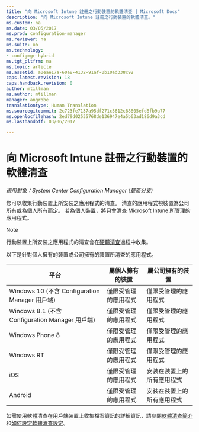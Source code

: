 ```yaml
---
title: "向 Microsoft Intune 註冊之行動裝置的軟體清查 | Microsoft Docs"
description: "向 Microsoft Intune 註冊之行動裝置的軟體清查。"
ms.custom: na
ms.date: 03/05/2017
ms.prod: configuration-manager
ms.reviewer: na
ms.suite: na
ms.technology:
- configmgr-hybrid
ms.tgt_pltfrm: na
ms.topic: article
ms.assetid: a0eae17a-60a8-4132-91af-0b10ad338c92
caps.latest.revision: 18
caps.handback.revision: 0
author: mtillman
ms.author: mtillman
manager: angrobe
translationtype: Human Translation
ms.sourcegitcommit: 2c723fe7137a95df271c3612c88805efd8fb9a77
ms.openlocfilehash: 2ed79d02535768de136947e4a5b63ad186d9a3cd
ms.lasthandoff: 03/06/2017

---
```

# <a name="software-inventory-for-mobile-devices-enrolled-with-microsoft-intune"></a>向 Microsoft Intune 註冊之行動裝置的軟體清查

*適用對象：System Center Configuration Manager (最新分支)*

 您可以收集行動裝置上所安裝之應用程式的清查。 清查的應用程式視裝置為公司所有或為個人所有而定。 若為個人裝置，將只會清查 Microsoft Intune 所管理的應用程式。  

> [!NOTE]  
>  行動裝置上所安裝之應用程式的清查會在[硬體清查](mobile-device-hardware-inventory-hybrid.md)過程中收集。  

 以下是針對個人擁有的裝置或公司擁有的裝置所清查的應用程式。  

|平台|屬個人擁有的裝置|屬公司擁有的裝置|  
|--------------|---------------------------------|--------------------------------|  
|Windows 10 (不含 Configuration Manager 用戶端)|僅限受管理的應用程式|僅限受管理的應用程式|
|Windows 8.1 (不含 Configuration Manager 用戶端)|僅限受管理的應用程式|僅限受管理的應用程式|  
|Windows Phone 8|僅限受管理的應用程式|僅限受管理的應用程式|  
|Windows RT|僅限受管理的應用程式|僅限受管理的應用程式|  
|iOS|僅限受管理的應用程式|安裝在裝置上的所有應用程式|  
|Android|僅限受管理的應用程式|安裝在裝置上的所有應用程式|  

如需使用軟體清查在用戶端裝置上收集檔案資訊的詳細資訊，請參閱[軟體清查簡介](../../core/clients/manage/inventory/introduction-to-software-inventory.md)和[如何設定軟體清查設定](../../core/clients/manage/inventory/configure-software-inventory.md)。

